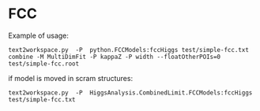 # FCC

Example of usage:
~~~
text2workspace.py  -P  python.FCCModels:fccHiggs test/simple-fcc.txt
combine -M MultiDimFit -P kappaZ -P width --floatOtherPOIs=0  test/simple-fcc.root
~~~

if model is moved in scram structures:
~~~
text2workspace.py  -P  HiggsAnalysis.CombinedLimit.FCCModels:fccHiggs test/simple-fcc.txt
~~~

